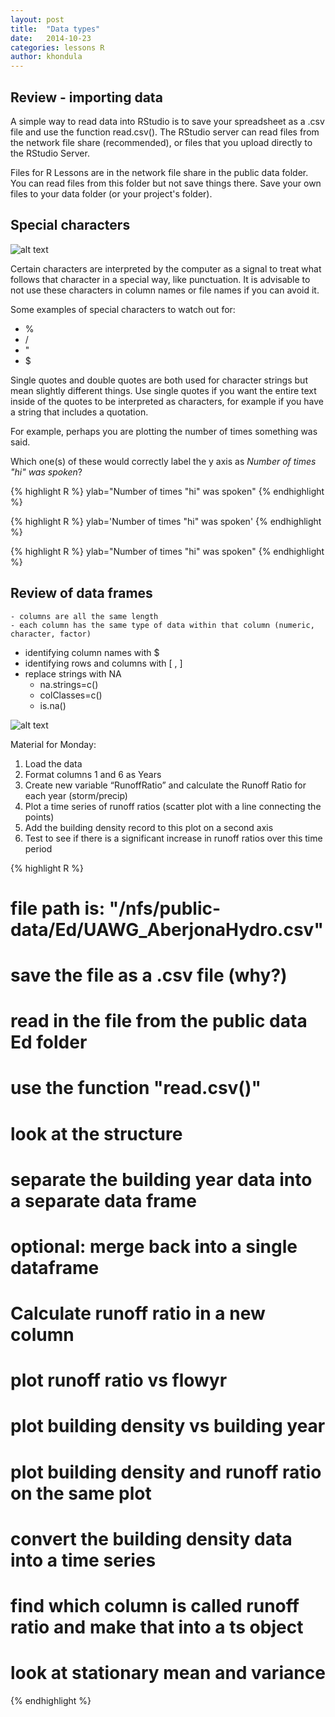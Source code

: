 ```yaml
---
layout: post
title:  "Data types"
date:   2014-10-23
categories: lessons R
author: khondula
---
```


## Review - importing data 

A simple way to read data into RStudio is to save your spreadsheet as a .csv file and use the function read.csv(). The RStudio server can read files from the network file share (recommended), or files that you upload directly to the RStudio Server. 

Files for R Lessons are in the network file share in the public data folder. You can read files from this folder but not save things there. Save your own files to your data folder (or your project's folder). 

## Special characters

![alt text](http://imgs.xkcd.com/comics/exploits_of_a_mom.png   )	

Certain characters are interpreted by the computer as a signal to treat what follows that character in a special way, like punctuation. It is advisable to not use these characters in column names or file names if you can avoid it. 

Some examples of special characters to watch out for:

+ %
+ /
+ "
+ $

Single quotes and double quotes are both used for character strings but mean slightly different things. Use single quotes if you want the entire text inside of the quotes to be interpreted as characters, for example if you have a string that includes a quotation. 

For example, perhaps you are plotting the number of times something was said.

Which one(s) of these would correctly label the y axis as *Number of times "hi" was spoken*?

{% highlight R %}
ylab="Number of times "hi" was spoken"
{% endhighlight %}

{% highlight R %}
ylab='Number of times "hi" was spoken'
{% endhighlight %}

{% highlight R %}
ylab="Number of times \"hi\" was spoken"
{% endhighlight %}



## Review of data frames
	- columns are all the same length
	- each column has the same type of data within that column (numeric, character, factor)
+ identifying column names with $
+ identifying rows and columns with [ , ]
+ replace strings with NA
	- na.strings=c()
	- colClasses=c()
	- is.na()

	


![alt text](http://imgs.xkcd.com/comics/the_general_problem.png  )



Material for Monday:

1. Load the data
2. Format columns 1 and 6 as Years
3. Create new variable “RunoffRatio” and calculate the Runoff Ratio for each year (storm/precip)
4. Plot a time series of runoff ratios (scatter plot with a line connecting the points)
5. Add the building density record to this plot on a second axis
6. Test to see if there is a significant increase in runoff ratios over this time period

 {% highlight R %}

# file path is: "/nfs/public-data/Ed/UAWG_AberjonaHydro.csv"
# save the file as a .csv file (why?)
# read in the file from the public data Ed folder
# use the function "read.csv()"
# look at the structure

# separate the building year data into a separate data frame

# optional: merge back into a single dataframe

# Calculate runoff ratio in a new column 

# plot runoff ratio vs flowyr 

# plot building density vs building year

# plot building density and runoff ratio on the same plot

# convert the building density data into a time series

# find which column is called runoff ratio and make that into a ts object

# look at stationary mean and variance

{% endhighlight %}

